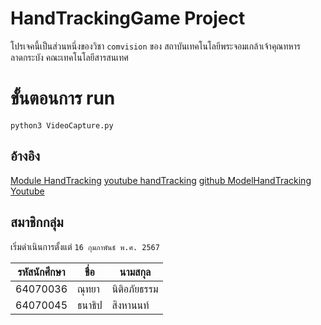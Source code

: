# HandTrackingGame Project

โปรเจคนี้เป็นส่วนหนึ่งของวิชา `comvision` ของ สถาบันเทคโนโลยีพระจอมเกล้าเจ้าคุณทหารลาดกระบัง คณะเทคโนโลยีสารสนเทศ


# ขั้นตอนการ run

    python3 VideoCapture.py


## อ้างอิง

[Module HandTracking](https://github.com/midnightcodex/HandTrackingModule/blob/main/HandTrackingModule.py)
[youtube handTracking](https://www.youtube.com/watch?v=9iEPzbG-xLE)
[github ModelHandTracking](https://github.com/PriyanshChhabra0316/Sign-Language-detection)
[Youtube](https://www.youtube.com/watch?v=EiNyiqx1u2E)




## สมาชิกกลุ่ม

เริ่มดำเนินการตั้งแต่ `16 กุมภาพันธ์ พ.ศ. 2567`

|        รหัสนักศึกษา        |ชื่อ                          |นามสกุล                         |
|----------------|-------------------------------|-----------------------------|
|64070036|ณุทยา            |นิติอภัยธรรม            |
|64070045          |ธนาธิป            |สิงหานนท์           |



